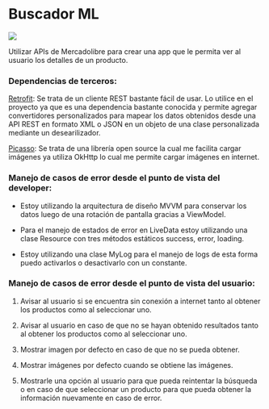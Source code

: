
# Buscador ML

![](https://raw.githubusercontent.com/Pablovsky1/mercadolibre.products/develop/app/src/main/res/mipmap-xhdpi/ic_launcher_foreground.png)


Utilizar APIs de Mercadolibre para crear una app que le permita ver al usuario los detalles de un producto.
### Dependencias de terceros:

[Retrofit](https://square.github.io/retrofit/ "Retrofit"): Se trata de un cliente REST bastante fácil de usar. Lo utilice en el proyecto ya que es una dependencia bastante conocida y permite agregar convertidores personalizados para mapear los datos obtenidos desde una API REST en formato XML o JSON en un objeto de una clase personalizada mediante un desearilizador.

[Picasso](https://square.github.io/picasso/ "Picasso"): Se trata de una librería open source la cual me facilita cargar imágenes ya utiliza OkHttp lo cual me permite cargar imágenes en internet.


### Manejo de casos de error desde el punto de vista del developer:

- Estoy utilizando la arquitectura de diseño MVVM para conservar los datos luego de una rotación de pantalla gracias a ViewModel.

- Para el manejo de estados de error en LiveData estoy utilizando una clase Resource con tres métodos estáticos success, error, loading.

- Estoy utilizando una clase MyLog para el manejo de logs de esta forma puedo activarlos o desactivarlo con un constante.

### Manejo de casos de error desde el punto de vista del usuario:

1. Avisar al usuario si se encuentra sin conexión a internet tanto al obtener los productos como al seleccionar uno.

3. Avisar al usuario en caso de que no se hayan obtenido resultados tanto al obtener los productos como al seleccionar uno.

5. Mostrar imagen por defecto en caso de que no se pueda obtener.

7. Mostrar imágenes por defecto cuando se obtiene las imágenes.

9. Mostrarle una opción al usuario para que pueda reintentar la búsqueda o en caso de que seleccionar un producto para que pueda obtener la información nuevamente en caso de error. 
